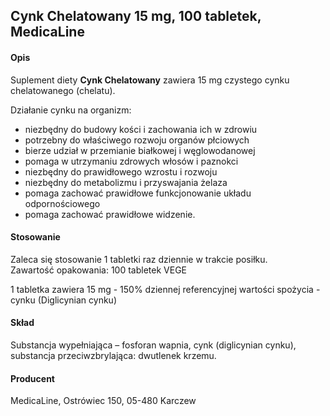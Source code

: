 ## Cynk Chelatowany 15 mg, 100 tabletek, MedicaLine

#### Opis

Suplement diety **Cynk Chelatowany** zawiera 15 mg czystego cynku chelatowanego (chelatu).

Działanie cynku na organizm:
- niezbędny do budowy kości i zachowania ich w zdrowiu
- potrzebny do właściwego rozwoju organów płciowych
- bierze udział w przemianie białkowej i węglowodanowej
- pomaga w utrzymaniu zdrowych włosów i paznokci
- niezbędny do prawidłowego wzrostu i rozwoju
- niezbędny do metabolizmu i przyswajania żelaza
- pomaga zachować prawidłowe funkcjonowanie układu odpornościowego
- pomaga zachować prawidłowe widzenie.
  
#### Stosowanie

Zaleca się stosowanie 1 tabletki raz dziennie w trakcie posiłku.  
Zawartość opakowania: 100 tabletek VEGE

1 tabletka zawiera 15 mg - 150% dziennej referencyjnej wartości spożycia - cynku (Diglicynian cynku) 

#### Skład

Substancja wypełniająca – fosforan wapnia, cynk (diglicynian cynku), substancja przeciwzbrylająca: dwutlenek krzemu.

#### Producent
MedicaLine, Ostrówiec 150, 05-480 Karczew